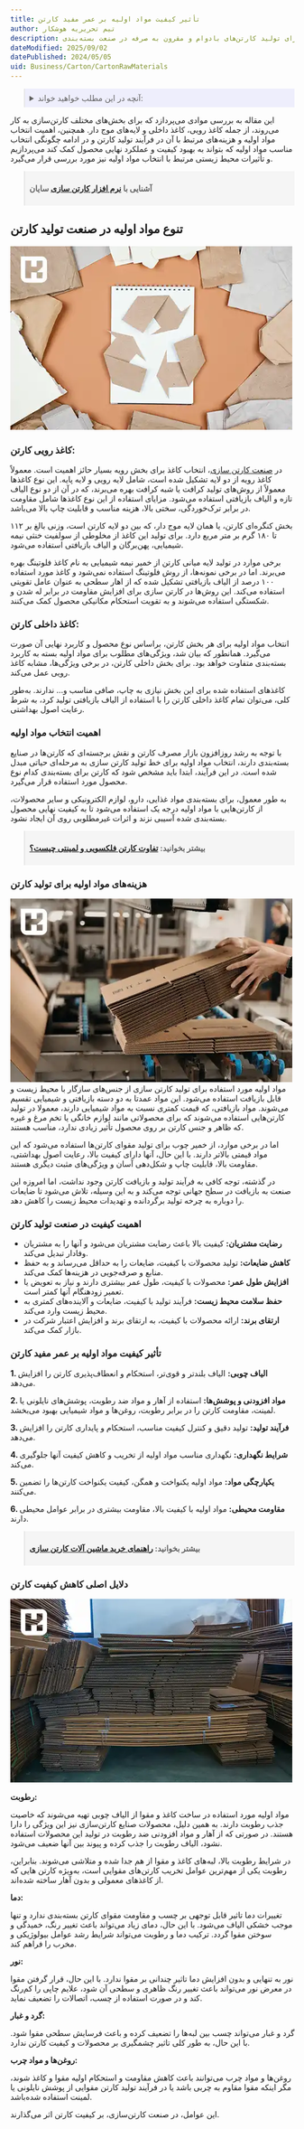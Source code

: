 ```yaml
---
title: تأثیر کیفیت مواد اولیه بر عمر مفید کارتن
author: تیم تحریریه هوشکار
description: بررسی ارتباط مستقیم کیفیت مواد اولیه با دوام و ماندگاری کارتن. راهنمای جامع انتخاب بهترین مواد برای تولید کارتن‌های بادوام و مقرون به صرفه در صنعت بسته‌بندی.
dateModified: 2025/09/02
datePublished: 2024/05/05
uid: Business/Carton/CartonRawMaterials
---
```


<blockquote style="background-color:#eeeefc; padding:0.5rem">
<details>
  <summary>آنچه در این مطلب خواهید خواند:</summary>
  <ul>
    <li>تنوع مواد اولیه در صنعت تولید کارتن</li>
    <ul>
     <li>کاغذ رویی کارتن</li>
     <li>کاغذ داخلی کارتن</li>
    </ul>
    <li>اهمیت انتخاب مواد اولیه</li>
    <li>هزینه‌های مواد اولیه برای تولید کارتن</li>
    <li>اهمیت کیفیت در صنعت تولید کارتن</li>
    <li>تأثیر کیفیت مواد اولیه بر عمر مفید کارتن</li>
    <li>دلایل اصلی کاهش کیفیت کارتن</li>
  </ul>
</details>
</blockquote> 

این مقاله به بررسی موادی می‌پردازد که برای بخش‌های مختلف کارتن‌سازی به کار می‌روند، از جمله کاغذ رویی، کاغذ داخلی و لایه‌های موج دار. همچنین، اهمیت انتخاب مواد اولیه و هزینه‌های مرتبط با آن در فرآیند تولید کارتن و در ادامه چگونگی انتخاب مناسب مواد اولیه که بتواند به بهبود کیفیت و عملکرد نهایی محصول کمک کند می‌پردازیم و تأثیرات محیط زیستی مرتبط با انتخاب مواد اولیه نیز مورد بررسی قرار می‌گیرد.

<blockquote style="background-color:#f5f5f5; padding:0.5rem">
<p><strong>آشنایی با <a href="https://www.hooshkar.com/Software/PrintingAndPackaging/Package/Carton" target="_blank">نرم افزار کارتن سازی</a> سایان</p></strong></blockquote>

## تنوع مواد اولیه در صنعت تولید کارتن

![مواد اولیه کارتن سازی](./Images/RawMaterialsInCartonMaking.webp)

### کاغذ رویی کارتن:

در <a href="https://www.hooshkar.com/Wiki/Business/CartonIndustry" target="_blank">صنعت کارتن سازی</a>، انتخاب کاغذ برای بخش رویه بسیار حائز اهمیت است. معمولاً کاغذ رویه از دو لایه تشکیل شده است، شامل لایه رویی و لایه پایه. این نوع کاغذها معمولاً از روش‌های تولید کرافت یا شبه کرافت بهره می‌برند، که در آن از دو نوع الیاف تازه و الیاف بازیافتی استفاده می‌شود.
مزایای استفاده از این نوع کاغذها شامل مقاومت در برابر ترک‌خوردگی، سختی بالا، هزینه مناسب و قابلیت چاپ بالا می‌باشد.

بخش کنگره‌ای کارتن، یا همان لایه موج دار، که بین دو لایه کارتن است، وزنی بالغ بر ۱۱۲ تا ۱۸۰ گرم بر متر مربع دارد. برای تولید این کاغذ از مخلوطی از سولفیت خنثی نیمه شیمیایی، پهن‌برگان و الیاف بازیافتی استفاده می‌شود.

برخی موارد در تولید لایه میانی کارتن از خمیر نیمه شیمیایی به نام کاغذ فلوتینگ بهره می‌برند. اما در برخی نمونه‌ها، از روش فلوتینگ استفاده نمی‌شود و کاغذ مورد استفاده ۱۰۰ درصد از الیاف بازیافتی تشکیل شده که از اهار سطحی به عنوان عامل تقویتی استفاده می‌کند.
این روش‌ها در کارتن سازی برای افزایش مقاومت در برابر له شدن و شکستگی استفاده می‌شوند و به تقویت استحکام مکانیکی محصول کمک می‌کنند.

### کاغذ داخلی کارتن:
انتخاب مواد اولیه برای هر بخش کارتن، براساس نوع محصول و کاربرد نهایی آن صورت می‌گیرد. همانطور که بیان شد، ویژگی‌های مطلوب برای مواد اولیه بسته به کاربرد بسته‌بندی متفاوت خواهد بود. برای بخش داخلی کارتن، در برخی ویژگی‌ها، مشابه کاغذ رویی عمل می‌کند. 

کاغذهای استفاده شده برای این بخش نیازی به چاپ، صافی مناسب و... ندارند. به‌طور کلی، می‌توان تمام کاغذ داخلی کارتن را با استفاده از الیاف بازیافتی تولید کرد، به شرط رعایت اصول بهداشتی.
### اهمیت انتخاب مواد اولیه

با توجه به رشد روزافزون بازار مصرف کارتن و نقش برجسته‌ای که کارتن‌ها در صنایع بسته‌بندی دارند، انتخاب مواد اولیه برای خط تولید کارتن سازی به مرحله‌ای حیاتی مبدل شده است. در این فرآیند، ابتدا باید مشخص شود که کارتن برای بسته‌بندی کدام نوع محصول مورد استفاده قرار می‌گیرد. 

به طور معمول، برای بسته‌بندی مواد غذایی، دارو، لوازم الکترونیکی و سایر محصولات، از کارتن‌هایی با مواد اولیه درجه یک استفاده می‌شود تا به کیفیت نهایی محصول بسته‌بندی شده آسیبی نزند و اثرات غیرمطلوبی روی آن ایجاد نشود.

<blockquote style="background-color:#f5f5f5; padding:0.5rem">
<p><strong>بیشتر بخوانید: <a href="https://www.hooshkar.com/Wiki/Business/FlutedVsDuplexCarton" target="_blank">تفاوت کارتن فلکسویی و لمینتی چیست؟</a></p></strong></blockquote>

### هزینه‌های مواد اولیه برای تولید کارتن

![هزینه‌های مواد اولیه برای تولید کارتن](./Images/RawMaterialCosts.webp)
مواد اولیه مورد استفاده برای تولید کارتن سازی از جنس‌های سازگار با محیط زیست و قابل بازیافت استفاده می‌شود. این مواد عمدتا به دو دسته بازیافتی و شیمیایی تقسیم می‌شوند. مواد بازیافتی، که قیمت کمتری نسبت به مواد شیمیایی دارند، معمولا در تولید کارتن‌هایی استفاده می‌شوند که برای محصولاتی مانند لوازم خانگی یا تخم مرغ و غیره که ظاهر و جنس کارتن بر روی محصول تأثیر زیادی ندارد، مناسب هستند. 

اما در برخی موارد، از خمیر چوب برای تولید مقوای کارتن‌ها استفاده می‌شود که این مواد قیمتی بالاتر دارند. با این حال، آنها دارای کیفیت بالا، رعایت اصول بهداشتی، مقاومت بالا، قابلیت چاپ و شکل‌دهی آسان و ویژگی‌های مثبت دیگری هستند. 

در گذشته، توجه کافی به فرآیند تولید و بازیافت کارتن وجود نداشت، اما امروزه این صنعت به بازیافت در سطح جهانی توجه می‌کند و به این وسیله، تلاش می‌شود تا ضایعات را دوباره به چرخه تولید برگردانده و تهدیدات محیط زیست را کاهش دهد.

### اهمیت کیفیت در صنعت تولید کارتن

- **رضایت مشتریان:** کیفیت بالا باعث رضایت مشتریان می‌شود و آنها را به مشتریان وفادار تبدیل می‌کند.
- **کاهش ضایعات:** تولید محصولات با کیفیت، ضایعات را به حداقل می‌رساند و به حفظ منابع و صرفه‌جویی در هزینه‌ها کمک می‌کند.
- **افزایش طول عمر:** محصولات با کیفیت، طول عمر بیشتری دارند و نیاز به تعویض یا تعمیر زودهنگام آنها کمتر است.
- **حفظ سلامت محیط زیست:** فرآیند تولید با کیفیت، ضایعات و آلاینده‌های کمتری به محیط زیست وارد می‌کند.
- **ارتقای برند:** ارائه محصولات با کیفیت، به ارتقای برند و افزایش اعتبار شرکت در بازار کمک می‌کند.

### تأثیر کیفیت مواد اولیه بر عمر مفید کارتن

**1. الیاف چوبی:** الیاف بلندتر و قوی‌تر، استحکام و انعطاف‌پذیری کارتن را افزایش 
می‌دهد.

**2. مواد افزودنی و پوشش‌ها:** استفاده از آهار و مواد ضد رطوبت، پوشش‌های نایلونی یا لمینت، مقاومت کارتن را در برابر رطوبت، روغن‌ها و مواد شیمیایی بهبود می‌بخشد.

**3. فرآیند تولید:** تولید دقیق و کنترل کیفیت مناسب، استحکام و پایداری کارتن را افزایش می‌دهد.

**4. شرایط نگهداری:** نگهداری مناسب مواد اولیه از تخریب و کاهش کیفیت آنها جلوگیری می‌کند.

**5. یکپارچگی مواد:** مواد اولیه یکنواخت و همگن، کیفیت یکنواخت کارتن‌ها را تضمین می‌کنند.

**6. مقاومت محیطی:** مواد اولیه با کیفیت بالا، مقاومت بیشتری در برابر عوامل محیطی دارند.

<blockquote style="background-color:#f5f5f5; padding:0.5rem">
<p><strong>بیشتر بخوانید: <a href="https://www.hooshkar.com/Wiki/Business/CartonIndustryMachinery" target="_blank">راهنمای خرید ماشین آلات کارتن سازی</a></p></strong></blockquote>

### دلایل اصلی کاهش کیفیت کارتن

![عوامل موثر در کاهش کیفیت کارتن ](./Images/EffectiveFactorsInReducingTheQualityOfCarton.webp)

**رطوبت:**

مواد اولیه مورد استفاده در ساخت کاغذ و مقوا از الیاف چوبی تهیه می‌شوند که خاصیت جذب رطوبت دارند. به همین دلیل، محصولات صنایع کارتن‌سازی نیز این ویژگی را دارا هستند. در صورتی که از آهار و مواد افزودنی ضد رطوبت در تولید این محصولات استفاده نشود، الیاف رطوبت را جذب کرده و پیوند بین آنها ضعیف می‌شود.

در شرایط رطوبت بالا، لبه‌های کاغذ و مقوا از هم جدا شده و متلاشی می‌شوند. بنابراین، رطوبت یکی از مهم‌ترین عوامل تخریب کارتن‌های مقوایی است، به‌ویژه کارتن‌ هایی که از کاغذهای معمولی و بدون آهار ساخته شده‌اند. 

**دما:**

تغییرات دما تاثیر قابل توجهی بر چسب و مقاومت مقوای کارتن بسته‌بندی ندارد و تنها موجب خشکی الیاف می‌شود. با این حال، دمای زیاد می‌تواند باعث تغییر رنگ، خمیدگی و سوختن مقوا گردد. ترکیب دما و رطوبت می‌تواند شرایط رشد عوامل بیولوژیکی و مخرب را فراهم کند. 

**نور:**

نور به تنهایی و بدون افزایش دما تاثیر چندانی بر مقوا ندارد. با این حال، قرار گرفتن مقوا در معرض نور می‌تواند باعث تغییر رنگ ظاهری و سطحی آن شود، علایم چاپی را کم‌رنگ کند و در صورت استفاده از چسب، اتصالات را تضعیف نماید.

**گرد و غبار:**

گرد و غبار می‌تواند چسب بین لبه‌ها را تضعیف کرده و باعث فرسایش سطحی مقوا شود. با این حال، به طور کلی تاثیر چشمگیری بر محصولات و کیفیت کارتن ندارد.

**روغن‌ها و مواد چرب:**

روغن‌ها و مواد چرب می‌توانند باعث کاهش مقاومت و استحکام اولیه مقوا و کاغذ شوند، مگر اینکه مقوا مقاوم به چربی باشد یا در فرآیند تولید کارتن مقوایی از پوشش نایلونی یا لمینت استفاده شده‌باشد. 

این عوامل، در صنعت کارتن‌سازی، بر کیفیت کارتن اثر می‌گذارند.